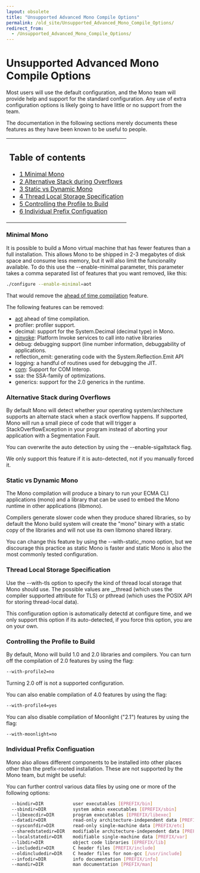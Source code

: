 ```yaml
---
layout: obsolete
title: "Unsupported Advanced Mono Compile Options"
permalink: /old_site/Unsupported_Advanced_Mono_Compile_Options/
redirect_from:
  - /Unsupported_Advanced_Mono_Compile_Options/
---
```


Unsupported Advanced Mono Compile Options
=========================================

Most users will use the default configuration, and the Mono team will provide help and support for the standard configuration. Any use of extra configuration options is likely going to have little or no support from the team.

The documentation in the following sections merely documents these features as they have been known to be useful to people.

<table>
<col width="100%" />
<tbody>
<tr class="odd">
<td align="left"><h2>Table of contents</h2>
<ul>
<li><a href="#Minimal_Mono">1 Minimal Mono</a></li>
<li><a href="#Alternative_Stack_during_Overflows">2 Alternative Stack during Overflows</a></li>
<li><a href="#Static_vs_Dynamic_Mono">3 Static vs Dynamic Mono</a></li>
<li><a href="#Thread_Local_Storage_Specification">4 Thread Local Storage Specification</a></li>
<li><a href="#Controlling_the_Profile_to_Build">5 Controlling the Profile to Build</a></li>
<li><a href="#Individual_Prefix_Configuation">6 Individual Prefix Configuation</a></li>
</ul></td>
</tr>
</tbody>
</table>

### Minimal Mono

It is possible to build a Mono virtual machine that has fewer features than a full installation. This allows Mono to be shipped in 2-3 megabytes of disk space and consume less memory, but it will also limit the funcionality available. To do this use the --enable-minimal parameter, this parameter takes a comma separated list of features that you want removed, like this:

``` bash
./configure --enable-minimal=aot
```

That would remove the [ahead of time compilation]({{site.github.url}}/old_site/Mono:Runtime#Ahead-of-time_compilation "Mono:Runtime") feature.

The following features can be removed:

-   [aot]({{site.github.url}}/old_site/Mono:Runtime#Ahead-of-time_compilation "Mono:Runtime") ahead of time compilation.
-   profiler: profiler support.
-   decimal: support for the System.Decimal (decimal type) in Mono.
-   [pinvoke]({{site.github.url}}/old_site/Interop_with_Native_Libraries "Interop with Native Libraries"): Platform Invoke services to call into native libraries
-   debug: debugging support (line number information, debuggability of applications.
-   reflection\_emit: generating code with the System.Reflection.Emit API
-   logging: a handful of routines used for debugging the JIT.
-   [com]({{site.github.url}}/old_site/COM_Interop "COM Interop"): Support for COM Interop.
-   ssa: the SSA-family of optimizations.
-   generics: support for the 2.0 generics in the runtime.

### Alternative Stack during Overflows

By default Mono will detect whether your operating system/architecture supports an alternate stack when a stack overflow happens. If supported, Mono will run a small piece of code that will trigger a StackOverflowException in your program instead of aborting your application with a Segmentation Fault.

You can overwrite the auto detection by using the --enable-sigaltstack flag.

We only support this feature if it is auto-detected, not if you manually forced it.

### Static vs Dynamic Mono

The Mono compilation will produce a binary to run your ECMA CLI applications (mono) and a library that can be used to embed the Mono runtime in other applications (libmono).

Compilers generate slower code when they produce shared libraries, so by default the Mono build system will create the "mono" binary with a static copy of the libraries and will not use its own libmono shared library.

You can change this feature by using the --with-static\_mono option, but we discourage this practice as static Mono is faster and static Mono is also the most commonly tested configuration.

### Thread Local Storage Specification

Use the --with-tls option to specify the kind of thread local storage that Mono should use. The possible values are \_\_thread (which uses the compiler supported attribute for TLS) or pthread (which uses the POSIX API for storing thread-local data).

This configuration option is automatically detectd at configure time, and we only support this option if its auto-detected, if you force this option, you are on your own.

### Controlling the Profile to Build

By default, Mono will build 1.0 and 2.0 libraries and compilers. You can turn off the compilation of 2.0 features by using the flag:

``` bash
--with-profile2=no
```

Turning 2.0 off is not a supported configuration.

You can also enable compilation of 4.0 features by using the flag:

``` bash
--with-profile4=yes
```

You can also disable compilation of Moonlight ("2.1") features by using the flag:

``` bash
--with-moonlight=no
```

### Individual Prefix Configuation

Mono also allows different components to be installed into other places other than the prefix-rooted installation. These are not supported by the Mono team, but might be useful:

You can further control various data files by using one or more of the following options:

``` bash
  --bindir=DIR           user executables [EPREFIX/bin]
  --sbindir=DIR          system admin executables [EPREFIX/sbin]
  --libexecdir=DIR       program executables [EPREFIX/libexec]
  --datadir=DIR          read-only architecture-independent data [PREFIX/share]
  --sysconfdir=DIR       read-only single-machine data [PREFIX/etc]
  --sharedstatedir=DIR   modifiable architecture-independent data [PREFIX/com]
  --localstatedir=DIR    modifiable single-machine data [PREFIX/var]
  --libdir=DIR           object code libraries [EPREFIX/lib]
  --includedir=DIR       C header files [PREFIX/include]
  --oldincludedir=DIR    C header files for non-gcc [/usr/include]
  --infodir=DIR          info documentation [PREFIX/info]
  --mandir=DIR           man documentation [PREFIX/man]
```

